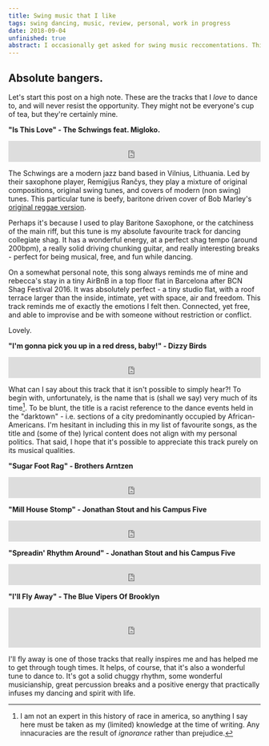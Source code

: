 ```yaml
---
title: Swing music that I like
tags: swing dancing, music, review, personal, work in progress
date: 2018-09-04
unfinished: true
abstract: I occasionally get asked for swing music reccomentations. This post should highlights some of my favourite tracks and albums for dancing to, and will hopefully point other listeners and dancers to some wonderful artists! 
---
```


## Absolute bangers.

Let's start this post on a high note. These are the tracks that I *love* to dance to, and will never resist the opportunity. They might not be everyone's cup of tea, but they're certainly mine. 

**"Is This Love" - The Schwings feat. Migloko.**

<iframe style="border: 0; width: 100%; height: 42px;" src="https://bandcamp.com/EmbeddedPlayer/track=3599236475/size=small/bgcol=ffffff/linkcol=63b2cc/transparent=true/" seamless><a href="http://theschwingsband.bandcamp.com/track/is-this-love">Is This Love by The Schwings feat. Migloko</a></iframe>

The Schwings are a modern jazz band based in Vilnius, Lithuania. Led by their saxophone player, Remigijus Rančys, they play a mixture of original compositions, original swing tunes, and covers of modern (non swing) tunes. This particular tune is beefy, baritone driven cover of Bob Marley's [original reggae version](https://www.youtube.com/watch?v=CHekNnySAfM).

Perhaps it's because I used to play Baritone Saxophone, or the catchiness of the main riff, but this tune is my absolute favourite track for dancing collegiate shag. It has a wonderful energy, at a perfect shag tempo (around 200bpm), a really solid driving chunking guitar, and really interesting breaks - perfect for being musical, free, and fun while dancing. 

On a somewhat personal note, this song always reminds me of mine and rebecca's stay in a tiny AirBnB in a top floor flat in Barcelona after BCN Shag Festival 2016. It was absolutely perfect - a tiny studio flat, with a roof terrace larger than the inside, intimate, yet with space, air and freedom. This track reminds me of exactly the emotions I felt then. Connected, yet free, and able to improvise and be with someone without restriction or conflict. 

Lovely. 

**"I&#39;m gonna pick you up in a red dress, baby!" - Dizzy Birds**

<iframe style="border: 0; width: 100%; height: 42px;" src="https://bandcamp.com/EmbeddedPlayer/album=3238808883/size=small/bgcol=ffffff/linkcol=63b2cc/track=4088985755/transparent=true/" seamless><a href="http://dizzybirds.bandcamp.com/album/im-gonna-pick-you-up-in-a-red-dress-baby">I&#39;m gonna pick you up in  a red dress, baby! by Dizzy Birds</a></iframe>

What can I say about this track that it isn't possible to simply hear?! To begin with, unfortunately, is the name that is (shall we say) very much of its time[^1]. To be blunt, the title is a racist reference to the dance events held in the "darktown" - i.e. sections of a city predominantly occupied by African-Americans. I'm hesitant in including this in my list of favourite songs, as the title and (some of the) lyrical content does not align with my personal politics. That said, I hope that it's possible to appreciate this track purely on its musical qualities. 
 
[^1]: I am not an expert in this history of race in america, so anything I say here must be taken as my (limited) knowledge at the time of writing. Any innacuracies are the result of *ignorance* rather than prejudice. 

**"Sugar Foot Rag" - Brothers Arntzen**

<iframe style="border: 0; width: 100%; height: 42px;" src="https://bandcamp.com/EmbeddedPlayer/album=412700470/size=small/bgcol=ffffff/linkcol=63b2cc/track=1028525550/transparent=true/" seamless><a href="http://brothersarntzen.bandcamp.com/album/introducing-the-brothers-arntzen">Introducing The Brothers Arntzen by Brothers Arntzen</a></iframe>

**"Mill House Stomp" - Jonathan Stout and his Campus Five**

<iframe style="border: 0; width: 100%; height: 42px;" src="https://bandcamp.com/EmbeddedPlayer/album=3708059077/size=small/bgcol=ffffff/linkcol=63b2cc/track=289323246/transparent=true/" seamless><a href="http://campusfive.bandcamp.com/album/spreadin-rhythm-around">Spreadin&#39; Rhythm Around by Jonathan Stout and his Campus Five</a></iframe>

**"Spreadin&#39; Rhythm Around" - Jonathan Stout and his Campus Five**

<iframe style="border: 0; width: 100%; height: 42px;" src="https://bandcamp.com/EmbeddedPlayer/album=3708059077/size=small/bgcol=ffffff/linkcol=63b2cc/track=2091763109/transparent=true/" seamless><a href="http://campusfive.bandcamp.com/album/spreadin-rhythm-around">Spreadin&#39; Rhythm Around by Jonathan Stout and his Campus Five</a></iframe>

**"I'll Fly Away" - The Blue Vipers Of Brooklyn**

<iframe style="border: 0; width: 100%; height: 80px;" src="https://open.spotify.com/embed/track/07x2pliaLMJZFCAb6mywti&theme=white"  allowtransparency="true" allow="encrypted-media"></iframe>

I'll fly away is one of those tracks that really inspires me and has helped me to get through tough times. It helps, of course, that it's also a wonderful tune to dance to. It's got a solid chuggy rhythm, some wonderful musicianship, great percussion breaks and a positive energy that practically infuses my dancing and spirit with life. 